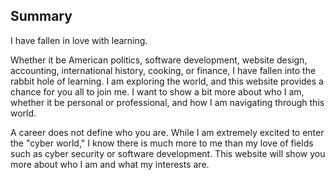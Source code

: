 ## Summary
I have fallen in love with learning.

Whether it be American politics, software development, website design, accounting, international history, cooking, or finance, I have fallen into the rabbit hole of learning. I am exploring the world, and this website provides a chance for you all to join me. I want to show a bit more about who I am, whether it be personal or professional, and how I am navigating through this world.

A career does not define who you are. While I am extremely excited to enter the "cyber world," I know there is much more to me than my love of fields such as cyber security or software development. This website will show you more about who I am and what my interests are.
